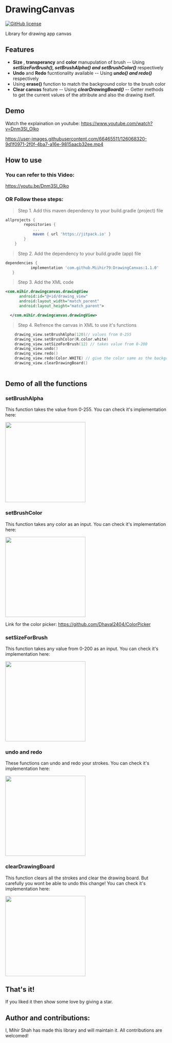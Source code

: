 # DrawingCanvas

[![GitHub license](https://img.shields.io/badge/License-MIT-blue.svg)](LICENSE)

Library for drawing app canvas

## Features
- **Size** , **transperancy** and **color** manupulation of brush
 -- Using ***setSizeForBrush(), setBrushAlpha() and setBrushColor()*** respectively
- **Undo** and **Redo** fucntionality available
-- Using ***undo() and redo()*** respectively
- Using **erase()** function to match the background color to the brush color
- **Clear canvas** feature
-- Using ***clearDrawingBoard()***
-- Getter methods to get the current values of the attribute and also the drawing itself.

## Demo

Watch the explaination on youtube: https://www.youtube.com/watch?v=Dnm3SI_OIko

https://user-images.githubusercontent.com/66465511/126068320-9d1f0971-2f0f-4ba7-a16e-9815aacb32ee.mp4

## How to use

### You can refer to this Video:
https://youtu.be/Dnm3SI_OIko

### OR Follow these steps:
> Step 1. Add this maven dependency to your build.gradle (project) file

```gradle
allprojects {
		repositories {
			...
			maven { url 'https://jitpack.io' }
		}
	}
  ```
 >Step 2. Add the dependency to your build.gradle (app) file
 
 ```gradle
 dependencies {
	        implementation 'com.github.Miihir79:DrawingCanvas:1.1.0'
	}
  ```
  
  >Step 3. Add the XML code 
  
  ```XML
  <com.mihir.drawingcanvas.drawingView
        android:id="@+id/drawing_view"
        android:layout_width="match_parent"
        android:layout_height="match_parent">

    </com.mihir.drawingcanvas.drawingView>
```

>Step 4. Refrence the canvas in XML to use it's functions

```Kotlin
    drawing_view.setBrushAlpha(120)// values from 0-255
    drawing_view.setBrushColor(R.color.white) 
    drawing_view.setSizeForBrush(12) // takes value from 0-200
    drawing_view.undo() 
    drawing_view.redo()
    drawing_view.redo(Color.WHITE) // give the color same as the background color
    drawing_view.clearDrawingBoard()
        
```

## Demo of all the functions
### setBrushAlpha

This function takes the value from 0-255. You can check it's implementation here:<br>

<img src="https://user-images.githubusercontent.com/66465511/126197548-15777ce6-c18e-41b4-b119-4dfda6c5eb23.gif" width="250" />

### setBrushColor

This function takes any color as an input. You can check it's implementation here: 

<img src="https://user-images.githubusercontent.com/66465511/126198881-8496b4eb-4646-435f-b480-2bc623db1089.gif" width="250" />

Link for the color picker: https://github.com/Dhaval2404/ColorPicker

### setSizeForBrush

This function takes any value from 0-200 as an input. You can check it's implementation here: 

<img src="https://user-images.githubusercontent.com/66465511/126199495-a1e4cc19-5a06-48f6-b6a8-f1301c82db1f.gif" width="250" />

### undo and redo

These functions can undo and redo your strokes. You can check it's implementation here: 

<img src="https://user-images.githubusercontent.com/66465511/126199690-74ff6303-e18c-4b7b-9d07-c20bb27c492a.gif" width="250" />

### clearDrawingBoard

This function clears all the strokes and clear the drawing board. But carefully you wont be able to undo this change! You can check it's implementation here: 

<img src="https://user-images.githubusercontent.com/66465511/126199980-e8a1137b-4f47-4989-8db9-f2e76c0b6f8f.gif" width="250" />


## That's it!
If you liked it then show some love by giving a star.

## Author and contributions:
I, Mihir Shah has made this library and will maintain it.
All contributions are welcomed!
